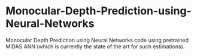 # Monocular-Depth-Prediction-using-Neural-Networks
Monocular Depth Prediction using Neural Networks code using pretrained MiDAS ANN (which is currently the state of the art for such estimations).
